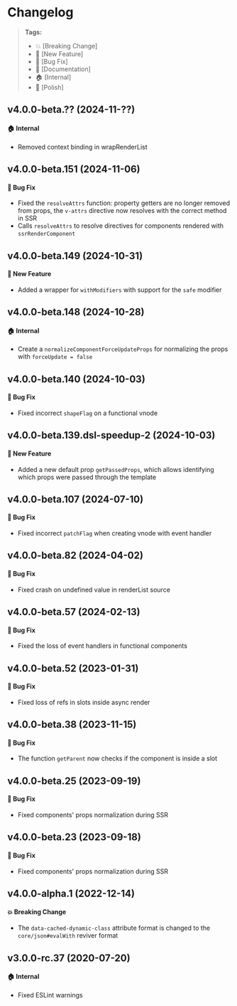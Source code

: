 Changelog
=========

> **Tags:**
> - :boom:       [Breaking Change]
> - :rocket:     [New Feature]
> - :bug:        [Bug Fix]
> - :memo:       [Documentation]
> - :house:      [Internal]
> - :nail_care:  [Polish]

## v4.0.0-beta.?? (2024-11-??)

#### :house: Internal

* Removed context binding in wrapRenderList

## v4.0.0-beta.151 (2024-11-06)

#### :bug: Bug Fix

* Fixed the `resolveAttrs` function: property getters are no longer removed from props, the `v-attrs` directive now resolves with the correct method in SSR
* Calls `resolveAttrs` to resolve directives for components rendered with `ssrRenderComponent`

## v4.0.0-beta.149 (2024-10-31)

#### :rocket: New Feature

* Added a wrapper for `withModifiers` with support for the `safe` modifier

## v4.0.0-beta.148 (2024-10-28)

#### :house: Internal

* Create a `normalizeComponentForceUpdateProps` for normalizing the props with `forceUpdate = false`

## v4.0.0-beta.140 (2024-10-03)

#### :bug: Bug Fix

* Fixed incorrect `shapeFlag` on a functional vnode

## v4.0.0-beta.139.dsl-speedup-2 (2024-10-03)

#### :rocket: New Feature

* Added a new default prop `getPassedProps`, which allows identifying which props were passed through the template

## v4.0.0-beta.107 (2024-07-10)

#### :bug: Bug Fix

* Fixed incorrect `patchFlag` when creating vnode with event handler

## v4.0.0-beta.82 (2024-04-02)

#### :bug: Bug Fix

* Fixed crash on undefined value in renderList source

## v4.0.0-beta.57 (2024-02-13)

#### :bug: Bug Fix

* Fixed the loss of event handlers in functional components

## v4.0.0-beta.52 (2023-01-31)

#### :bug: Bug Fix

* Fixed loss of refs in slots inside async render

## v4.0.0-beta.38 (2023-11-15)

#### :bug: Bug Fix

* The function `getParent` now checks if the component is inside a slot

## v4.0.0-beta.25 (2023-09-19)

#### :bug: Bug Fix

* Fixed components' props normalization during SSR

## v4.0.0-beta.23 (2023-09-18)

#### :bug: Bug Fix

* Fixed components' props normalization during SSR

## v4.0.0-alpha.1 (2022-12-14)

#### :boom: Breaking Change

* The `data-cached-dynamic-class` attribute format is changed to the `core/json#evalWith` reviver format

## v3.0.0-rc.37 (2020-07-20)

#### :house: Internal

* Fixed ESLint warnings
